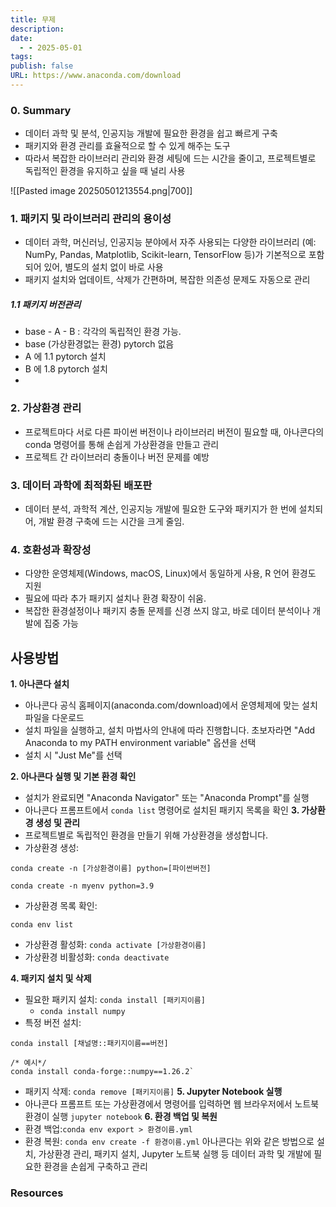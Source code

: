 ```yaml
---
title: 무제
description: 
date:
  - - 2025-05-01
tags: 
publish: false
URL: https://www.anaconda.com/download
---
```

### 0. Summary
- 데이터 과학 및 분석, 인공지능 개발에 필요한 환경을 쉽고 빠르게 구축
- 패키지와 환경 관리를 효율적으로 할 수 있게 해주는 도구
- 따라서 복잡한 라이브러리 관리와 환경 세팅에 드는 시간을 줄이고, 프로젝트별로 독립적인 환경을 유지하고 싶을 때 널리 사용

![[Pasted image 20250501213554.png|700]]

### 1. 패키지 및 라이브러리 관리의 용이성
- 데이터 과학, 머신러닝, 인공지능 분야에서 자주 사용되는 다양한 라이브러리
  (예: NumPy, Pandas, Matplotlib, Scikit-learn, TensorFlow 등)가 기본적으로 포함되어 있어, 별도의 설치 없이 바로 사용
- 패키지 설치와 업데이트, 삭제가 간편하며, 복잡한 의존성 문제도 자동으로 관리
##### 1.1 패키지 버전관리
- base - A - B  : 각각의 독립적인 환경 가능. 
- base (가상환경없는 환경) pytorch 없음
- A 에 1.1 pytorch 설치
- B 에 1.8 pytorch 설치 
- 
### 2. 가상환경 관리
- 프로젝트마다 서로 다른 파이썬 버전이나 라이브러리 버전이 필요할 때, 아나콘다의 conda 명령어를 통해 손쉽게 가상환경을 만들고 관리
- 프로젝트 간 라이브러리 충돌이나 버전 문제를 예방
### 3. 데이터 과학에 최적화된 배포판
- 데이터 분석, 과학적 계산, 인공지능 개발에 필요한 도구와 패키지가 한 번에 설치되어, 개발 환경 구축에 드는 시간을 크게 줄임.
### 4. 호환성과 확장성
- 다양한 운영체제(Windows, macOS, Linux)에서 동일하게 사용, R 언어 환경도 지원
- 필요에 따라 추가 패키지 설치나 환경 확장이 쉬움.
- 복잡한 환경설정이나 패키지 충돌 문제를 신경 쓰지 않고, 바로 데이터 분석이나 개발에 집중 가능

## 사용방법
**1. 아나콘다 설치**
- 아나콘다 공식 홈페이지(anaconda.com/download)에서 운영체제에 맞는 설치 파일을 다운로드
- 설치 파일을 실행하고, 설치 마법사의 안내에 따라 진행합니다. 초보자라면 "Add Anaconda to my PATH environment variable" 옵션을 선택
- 설치 시 "Just Me"를 선택

**2. 아나콘다 실행 및 기본 환경 확인**
- 설치가 완료되면 "Anaconda Navigator" 또는 "Anaconda Prompt"를 실행
- 아나콘다 프롬프트에서 `conda list` 명령어로 설치된 패키지 목록을 확인
**3. 가상환경 생성 및 관리**
- 프로젝트별로 독립적인 환경을 만들기 위해 가상환경을 생성합니다.
- 가상환경 생성:
```text
conda create -n [가상환경이름] python=[파이썬버전]

conda create -n myenv python=3.9
```
- 가상환경 목록 확인:
```text
conda env list
```
- 가상환경 활성화: `conda activate [가상환경이름]`
- 가상환경 비활성화: `conda deactivate`

**4. 패키지 설치 및 삭제**
- 필요한 패키지 설치: `conda install [패키지이름]`
	- `conda install numpy`
- 특정 버전 설치:
```text
conda install [채널명::패키지이름==버전]

/* 예시*/
conda install conda-forge::numpy==1.26.2`
```
- 패키지 삭제: `conda remove [패키지이름]`
**5. Jupyter Notebook 실행**
- 아나콘다 프롬프트 또는 가상환경에서 명령어를 입력하면 웹 브라우저에서 노트북 환경이 실행
	`jupyter notebook`
**6. 환경 백업 및 복원**
- 환경 백업:`conda env export > 환경이름.yml`
- 환경 복원: `conda env create -f 환경이름.yml`
아나콘다는 위와 같은 방법으로 설치, 가상환경 관리, 패키지 설치, Jupyter 노트북 실행 등 데이터 과학 및 개발에 필요한 환경을 손쉽게 구축하고 관리
### Resources
